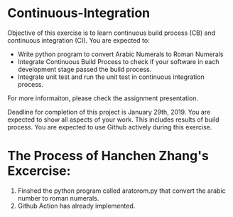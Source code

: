 # Continuous-Integration
Objective of this exercise is to learn continuous build process (CB) and continuous integration (CI). 
You are expected to: 

- Write python program to convert Arabic Numerals to Roman Numerals 
- Integrate Continuous Build Process to check if your software in each development stage passed the build process. 
- Integrate unit test and run the unit test in continuous integration process.

For more informaiton, please check the assignment presentation.

Deadline for completion of this project is January 29th, 2019. 
You are expected to show all aspects of your work. This includes results of build process. 
You are expected to use Github actively during this exercise.

# The Process of Hanchen Zhang's Excercise:
1. Finshed the python program called aratorom.py that convert the arabic number to roman numerals.
2. Github Action has already implemented.
